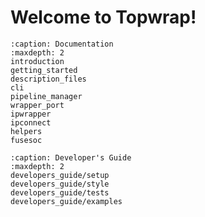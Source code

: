 # Welcome to Topwrap!

```{toctree}
:caption: Documentation
:maxdepth: 2
introduction
getting_started
description_files
cli
pipeline_manager
wrapper_port
ipwrapper
ipconnect
helpers
fusesoc
```

```{toctree}
:caption: Developer's Guide
:maxdepth: 2
developers_guide/setup
developers_guide/style
developers_guide/tests
developers_guide/examples
```
